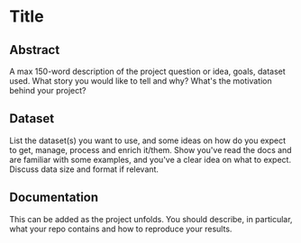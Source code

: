 # Title

## Abstract
A max 150-word description of the project question or idea, goals, dataset used. What story you would like to tell and why? What's the motivation behind your project?

## Dataset
List the dataset(s) you want to use, and some ideas on how do you expect to get, manage, process and enrich it/them. Show you've read the docs and are familiar with some examples, and you've a clear idea on what to expect. Discuss data size and format if relevant.

## Documentation
This can be added as the project unfolds. You should describe, in particular, what your repo contains and how to reproduce your results.